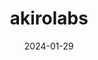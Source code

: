---  
layout: startup_page  
title: "akirolabs"  
id: "akirolabs.com"  
permalink: "/akirolabsakirolabs.com01292024/"  
website: "https://akirolabs.com/"  
funding_round: "Seed"  
funding_amount: "$5M"  
investors: "HTGF, OTB Ventures, D11Z. Ventures, Serpentine Ventures, Fredrick Spalcke, Heiko Schwarz, Markus Ehrle, Detlef Schultz"  
about: "akirolabs is a ProcureTech startup that provides an AI-powered SaaS platform for collaborative strategic procurement. Its solution helps enterprises unlock 4-5 times higher value from procurement beyond traditional cost savings by addressing capability gaps and leveraging strategic procurement processes. The platform focuses on improving total cost, supply chain resilience, sustainability, and agility."  
markets: "ProcureTech, AI, SaaS, IT Services and IT Consulting"  
hq: "Berlin, Berlin, Germany"  
founded_year: "2021"  
linkedin: "https://www.linkedin.com/company/akirolabs"  
twitter: ""  
instagram: ""  
facebook: ""  
crunchbase: "https://www.crunchbase.com/organization/akirolabs"  
pitchbook: "https://pitchbook.com/profiles/company/523096-48"  

date_display: "29-Jan-2024"  
date: "2024-01-29"

# SEO Optimization  
meta_title: "akirolabs - Seed Funding ($5M)"  
meta_description: "akirolabs, akirolabs is a ProcureTech startup that provides an AI-powered SaaS platform for collaborative strategic procurement. Its solution helps enterprises u..."  
meta_keywords: "akirolabs, ProcureTech, AI, SaaS, IT Services and IT Consulting, Seed funding"  
canonical_url: "https://startup.projectstartups.com/akirolabsakirolabs.com01292024/"  
---